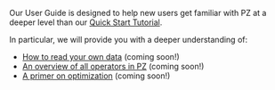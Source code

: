 <!-- ## Goal
This page should contain a brief overview of what the user guide will teach the reader, with direct links to each section of the user guide.

User guides should probably cover:

- How to read your own data (i.e. custom and standard `Dataset`)
- How to use each operator in PZ (i.e. an overview of all operators)
- How to use the optimizer (halfway between a light introduction and a deep-dive)
- And more, but let's try to keep the number as small as possible (prevent cognitive overload and reader fatigue) -->

Our User Guide is designed to help new users get familiar with PZ at a deeper level than our [Quick Start Tutorial](../getting-started/quickstart.md).

In particular, we will provide you with a deeper understanding of:

- [How to read your own data](../user-guide/dataset.md) (coming soon!)
- [An overview of all operators in PZ](../user-guide/operators.md) (coming soon!)
- [A primer on optimization](../user-guide/optimization.md) (coming soon!)
